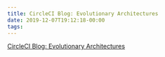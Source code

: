 ```yaml
---
title: CircleCI Blog: Evolutionary Architectures
date: 2019-12-07T19:12:18-00:00
tags:
---
```


[CircleCI Blog: Evolutionary Architectures](https://circleci.com/blog/prerequisites-for-evolutionary-architectures/)
